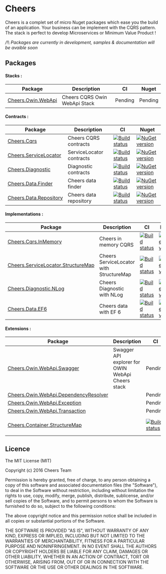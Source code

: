 # Cheers

Cheers is a complet set of micro Nuget packages which ease you the build of an application. Your business can be implement with the CQRS pattern. The stack is perfect to develop Microservices or Minimum Value Product !

*/!\ Packages are currently in development, samples & documentation will be avaible soon*


## Packages

#### Stacks :
| Package | Description | CI | Nuget |
| --- | --- | --- | --- |
| [Cheers.Owin.WebApi](https://github.com/ValtechInnovation/Cheers.Owin.WebApi) | Cheers CQRS Owin WebApi Stack | Pending | Pending |

#### Contracts :
| Package | Description | CI | Nuget |
| --- | --- | --- | --- |
| [Cheers.Cqrs](https://github.com/ValtechInnovation/Cheers.Cqrs) | Cheers CQRS contracts | [![Build status](https://ci.appveyor.com/api/projects/status/3s0e0yos3hfn402q?svg=true)](https://ci.appveyor.com/project/ValtechInnovation-ci/cheers-cqrs) | [![NuGet version](https://badge.fury.io/nu/Cheers.Cqrs.svg)](https://badge.fury.io/nu/Cheers.Cqrs)
| [Cheers.ServiceLocator](https://github.com/ValtechInnovation/Cheers.ServiceLocator) | ServiceLocator contracts | [![Build status](https://ci.appveyor.com/api/projects/status/2flp146jy959eh2a?svg=true)](https://ci.appveyor.com/project/ValtechInnovation-ci/cheers-servicelocator) | [![NuGet version](https://badge.fury.io/nu/Cheers.ServiceLocator.svg)](https://badge.fury.io/nu/Cheers.ServiceLocator) |
| [Cheers.Diagnostic](https://github.com/ValtechInnovation/Cheers.Diagnostic) | Diagnostic contracts | [![Build status](https://ci.appveyor.com/api/projects/status/fbyqpt5utq0g4n6c?svg=true)](https://ci.appveyor.com/project/ValtechInnovation-ci/cheers-diagnostic) | [![NuGet version](https://badge.fury.io/nu/Cheers.Diagnostic.svg)](https://badge.fury.io/nu/Cheers.Diagnostic) |
| [Cheers.Data.Finder](https://github.com/ValtechInnovation/Cheers.Data.Finder) | Cheers data finder | [![Build status](https://ci.appveyor.com/api/projects/status/i27b0rg7v2ale8lp?svg=true)](https://ci.appveyor.com/project/ValtechInnovation-ci/cheers-data-finder) | [![NuGet version](https://badge.fury.io/nu/Cheers.Data.Finder.svg)](https://badge.fury.io/nu/Cheers.Data.Finder) |
| [Cheers.Data.Repository](https://github.com/ValtechInnovation/Cheers.Data.Repository) | Cheers data repository | [![Build status](https://ci.appveyor.com/api/projects/status/o7rco5839d8tcwh0?svg=true)](https://ci.appveyor.com/project/ValtechInnovation-ci/cheers-data-repository) | [![NuGet version](https://badge.fury.io/nu/Cheers.Data.Repository.svg)](https://badge.fury.io/nu/Cheers.Data.Repository) |

#### Implementations :
| Package | Description | CI | Nuget |
| --- | --- | --- | --- |
| [Cheers.Cqrs.InMemory](https://github.com/ValtechInnovation/Cheers.Cqrs.InMemory) | Cheers in memory CQRS | [![Build status](https://ci.appveyor.com/api/projects/status/1870mem44xsjwn89?svg=true)](https://ci.appveyor.com/project/ValtechInnovation-ci/cheers-cqrs-inmemory) | [![NuGet version](https://badge.fury.io/nu/Cheers.Cqrs.InMemory.svg)](https://badge.fury.io/nu/Cheers.Cqrs.InMemory) |
| [Cheers.ServiceLocator.StructureMap](https://github.com/ValtechInnovation/Cheers.ServiceLocator.StructureMap) | Cheers ServiceLocator with StructureMap | [![Build status](https://ci.appveyor.com/api/projects/status/76barchpvl5qw31s?svg=true)](https://ci.appveyor.com/project/ValtechInnovation-ci/cheers-servicelocator-structuremap) | [![NuGet version](https://badge.fury.io/nu/Cheers.ServiceLocator.StructureMap.svg)](https://badge.fury.io/nu/Cheers.ServiceLocator.StructureMap) |
| [Cheers.Diagnostic.NLog](https://github.com/ValtechInnovation/Cheers.Diagnostic.NLog) | Cheers Diagnostic with NLog | [![Build status](https://ci.appveyor.com/api/projects/status/m75eqjt47on3bo7x?svg=true)](https://ci.appveyor.com/project/ValtechInnovation-ci/cheers-diagnostic-nlog) | [![NuGet version](https://badge.fury.io/nu/Cheers.Diagnostic.NLog.svg)](https://badge.fury.io/nu/Cheers.Diagnostic.NLog) |
| [Cheers.Data.EF6](https://github.com/ValtechInnovation/Cheers.Data.EF6) | Cheers data with EF 6 | [![Build status](https://ci.appveyor.com/api/projects/status/865ommfb81tgt1u7?svg=true)](https://ci.appveyor.com/project/ValtechInnovation-ci/cheers-data-ef6) | [![NuGet version](https://badge.fury.io/nu/Cheers.Data.EF6.svg)](https://badge.fury.io/nu/Cheers.Data.EF6) |
 
#### Extensions :
| Package | Description | CI | Nuget |
| --- | --- | --- | --- |
| [Cheers.Owin.WebApi.Swagger](https://github.com/ValtechInnovation/Cheers.Owin.WebApi.Swagger) | Swagger API explorer for OWIN WebApi Cheers stack | Pending | Pending |
| [Cheers.Owin.WebApi.DependencyResolver](https://github.com/ValtechInnovation/Cheers.Owin.WebApi.DependencyResolver) | | Pending | Pending |
| [Cheers.Owin.WebApi.Exception](https://github.com/ValtechInnovation/Cheers.Owin.WebApi.Exception) | | Pending | Pending |
| [Cheers.Owin.WebApi.Transaction](https://github.com/ValtechInnovation/Cheers.Owin.WebApi.Transaction) | | Pending | Pending |
| [Cheers.Container.StructureMap](https://github.com/ValtechInnovation/Cheers.Container.StructureMap) | | [![Build status](https://ci.appveyor.com/api/projects/status/5p8ckkb34w139nia?svg=true)](https://ci.appveyor.com/project/ValtechInnovation-ci/cheers-container-structuremap) | [![NuGet version](https://badge.fury.io/nu/Cheers.Container.StructureMap.svg)](https://badge.fury.io/nu/Cheers.Container.StructureMap) |
  
## Licence


The MIT License (MIT)

Copyright (c) 2016 Cheers Team

Permission is hereby granted, free of charge, to any person obtaining a copy
of this software and associated documentation files (the "Software"), to deal
in the Software without restriction, including without limitation the rights
to use, copy, modify, merge, publish, distribute, sublicense, and/or sell
copies of the Software, and to permit persons to whom the Software is
furnished to do so, subject to the following conditions:

The above copyright notice and this permission notice shall be included in all
copies or substantial portions of the Software.

THE SOFTWARE IS PROVIDED "AS IS", WITHOUT WARRANTY OF ANY KIND, EXPRESS OR
IMPLIED, INCLUDING BUT NOT LIMITED TO THE WARRANTIES OF MERCHANTABILITY,
FITNESS FOR A PARTICULAR PURPOSE AND NONINFRINGEMENT. IN NO EVENT SHALL THE
AUTHORS OR COPYRIGHT HOLDERS BE LIABLE FOR ANY CLAIM, DAMAGES OR OTHER
LIABILITY, WHETHER IN AN ACTION OF CONTRACT, TORT OR OTHERWISE, ARISING FROM,
OUT OF OR IN CONNECTION WITH THE SOFTWARE OR THE USE OR OTHER DEALINGS IN THE
SOFTWARE.
